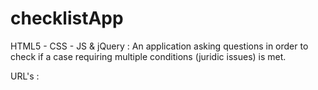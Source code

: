 checklistApp
============

HTML5 - CSS - JS &amp; jQuery : An application asking questions in order to check if a case requiring multiple conditions (juridic issues) is met.

URL's :

